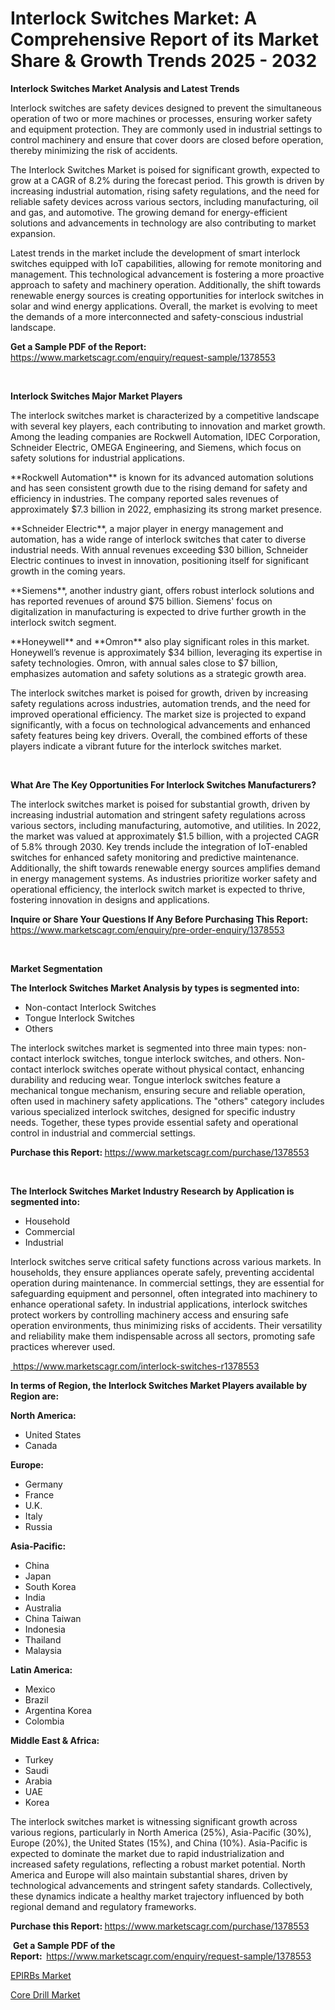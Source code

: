 <p><h1>Interlock Switches Market: A Comprehensive Report of its Market Share & Growth Trends 2025 - 2032</h1></p><p><strong>Interlock Switches Market Analysis and Latest Trends</strong></p>
<p><p>Interlock switches are safety devices designed to prevent the simultaneous operation of two or more machines or processes, ensuring worker safety and equipment protection. They are commonly used in industrial settings to control machinery and ensure that cover doors are closed before operation, thereby minimizing the risk of accidents.</p><p>The Interlock Switches Market is poised for significant growth, expected to grow at a CAGR of 8.2% during the forecast period. This growth is driven by increasing industrial automation, rising safety regulations, and the need for reliable safety devices across various sectors, including manufacturing, oil and gas, and automotive. The growing demand for energy-efficient solutions and advancements in technology are also contributing to market expansion.</p><p>Latest trends in the market include the development of smart interlock switches equipped with IoT capabilities, allowing for remote monitoring and management. This technological advancement is fostering a more proactive approach to safety and machinery operation. Additionally, the shift towards renewable energy sources is creating opportunities for interlock switches in solar and wind energy applications. Overall, the market is evolving to meet the demands of a more interconnected and safety-conscious industrial landscape.</p></p>
<p><strong>Get a Sample PDF of the Report:&nbsp;</strong> <a href="https://www.marketscagr.com/enquiry/request-sample/1378553?utm_campaign=1869&utm_medium=2&utm_source=Github&utm_content=ia&utm_term=08042025&utm_id=interlock-switches">https://www.marketscagr.com/enquiry/request-sample/1378553</a></p>
<p>&nbsp;</p>
<p><strong>Interlock Switches Major Market Players</strong></p>
<p><p>The interlock switches market is characterized by a competitive landscape with several key players, each contributing to innovation and market growth. Among the leading companies are Rockwell Automation, IDEC Corporation, Schneider Electric, OMEGA Engineering, and Siemens, which focus on safety solutions for industrial applications.</p><p>**Rockwell Automation** is known for its advanced automation solutions and has seen consistent growth due to the rising demand for safety and efficiency in industries. The company reported sales revenues of approximately $7.3 billion in 2022, emphasizing its strong market presence.</p><p>**Schneider Electric**, a major player in energy management and automation, has a wide range of interlock switches that cater to diverse industrial needs. With annual revenues exceeding $30 billion, Schneider Electric continues to invest in innovation, positioning itself for significant growth in the coming years.</p><p>**Siemens**, another industry giant, offers robust interlock solutions and has reported revenues of around $75 billion. Siemens' focus on digitalization in manufacturing is expected to drive further growth in the interlock switch segment.</p><p>**Honeywell** and **Omron** also play significant roles in this market. Honeywell’s revenue is approximately $34 billion, leveraging its expertise in safety technologies. Omron, with annual sales close to $7 billion, emphasizes automation and safety solutions as a strategic growth area.</p><p>The interlock switches market is poised for growth, driven by increasing safety regulations across industries, automation trends, and the need for improved operational efficiency. The market size is projected to expand significantly, with a focus on technological advancements and enhanced safety features being key drivers. Overall, the combined efforts of these players indicate a vibrant future for the interlock switches market.</p></p>
<p>&nbsp;</p>
<p><strong>What Are The Key Opportunities For Interlock Switches Manufacturers?</strong></p>
<p><p>The interlock switches market is poised for substantial growth, driven by increasing industrial automation and stringent safety regulations across various sectors, including manufacturing, automotive, and utilities. In 2022, the market was valued at approximately $1.5 billion, with a projected CAGR of 5.8% through 2030. Key trends include the integration of IoT-enabled switches for enhanced safety monitoring and predictive maintenance. Additionally, the shift towards renewable energy sources amplifies demand in energy management systems. As industries prioritize worker safety and operational efficiency, the interlock switch market is expected to thrive, fostering innovation in designs and applications.</p></p>
<p><strong>Inquire or Share Your Questions If Any Before Purchasing This Report:</strong> <a href="https://www.marketscagr.com/enquiry/pre-order-enquiry/1378553?utm_campaign=1869&utm_medium=2&utm_source=Github&utm_content=ia&utm_term=08042025&utm_id=interlock-switches">https://www.marketscagr.com/enquiry/pre-order-enquiry/1378553</a></p>
<p>&nbsp;</p>
<p><strong>Market Segmentation</strong></p>
<p><strong>The Interlock Switches Market Analysis by types is segmented into:</strong></p>
<p><ul><li>Non-contact Interlock Switches</li><li>Tongue Interlock Switches</li><li>Others</li></ul></p>
<p><p>The interlock switches market is segmented into three main types: non-contact interlock switches, tongue interlock switches, and others. Non-contact interlock switches operate without physical contact, enhancing durability and reducing wear. Tongue interlock switches feature a mechanical tongue mechanism, ensuring secure and reliable operation, often used in machinery safety applications. The "others" category includes various specialized interlock switches, designed for specific industry needs. Together, these types provide essential safety and operational control in industrial and commercial settings.</p></p>
<p><strong>Purchase this Report:&nbsp;</strong><a href="https://www.marketscagr.com/purchase/1378553?utm_campaign=1869&utm_medium=2&utm_source=Github&utm_content=ia&utm_term=08042025&utm_id=interlock-switches">https://www.marketscagr.com/purchase/1378553</a></p>
<p>&nbsp;</p>
<p><strong>The Interlock Switches Market Industry Research by Application is segmented into:</strong></p>
<p><ul><li>Household</li><li>Commercial</li><li>Industrial</li></ul></p>
<p><p>Interlock switches serve critical safety functions across various markets. In households, they ensure appliances operate safely, preventing accidental operation during maintenance. In commercial settings, they are essential for safeguarding equipment and personnel, often integrated into machinery to enhance operational safety. In industrial applications, interlock switches protect workers by controlling machinery access and ensuring safe operation environments, thus minimizing risks of accidents. Their versatility and reliability make them indispensable across all sectors, promoting safe practices wherever used.</p></p>
<p><a href="https://www.marketscagr.com/interlock-switches-r1378553?utm_campaign=1869&utm_medium=2&utm_source=Github&utm_content=ia&utm_term=08042025&utm_id=interlock-switches">&nbsp;https://www.marketscagr.com/interlock-switches-r1378553</a></p>
<p><strong>In terms of Region, the Interlock Switches Market Players available by Region are:</strong></p>
<p>
    <p> <strong> North America: </strong>
        <ul>
            <li>United States</li>
            <li>Canada</li>
        </ul>
        </p> 
    <p> <strong> Europe: </strong>
        <ul>
            <li>Germany</li>
            <li>France</li>
            <li>U.K.</li>
            <li>Italy</li>
            <li>Russia</li>
        </ul>
        </p> 
    <p> <strong> Asia-Pacific: </strong>
        <ul>
            <li>China</li>
            <li>Japan</li>
            <li>South Korea</li>
            <li>India</li>
            <li>Australia</li>
            <li>China Taiwan</li>
            <li>Indonesia</li>
            <li>Thailand</li>
            <li>Malaysia</li>
        </ul>
        </p> 
    <p> <strong> Latin America: </strong>
        <ul>
            <li>Mexico</li>
            <li>Brazil</li>
            <li>Argentina Korea</li>
            <li>Colombia</li>
        </ul>
        </p> 
    <p> <strong> Middle East & Africa: </strong>
        <ul>
            <li>Turkey</li>
            <li>Saudi</li>
            <li>Arabia</li>
            <li>UAE</li>
            <li>Korea</li>
        </ul>
    </p>
    </p>
<p><p>The interlock switches market is witnessing significant growth across various regions, particularly in North America (25%), Asia-Pacific (30%), Europe (20%), the United States (15%), and China (10%). Asia-Pacific is expected to dominate the market due to rapid industrialization and increased safety regulations, reflecting a robust market potential. North America and Europe will also maintain substantial shares, driven by technological advancements and stringent safety standards. Collectively, these dynamics indicate a healthy market trajectory influenced by both regional demand and regulatory frameworks.</p></p>
<p><strong>Purchase this Report: </strong><a href="https://www.marketscagr.com/purchase/1378553?utm_campaign=1869&utm_medium=2&utm_source=Github&utm_content=ia&utm_term=08042025&utm_id=interlock-switches">https://www.marketscagr.com/purchase/1378553</a></p>
<p>&nbsp;<strong>Get a Sample PDF of the Report:&nbsp;&nbsp;</strong><a href="https://www.marketscagr.com/enquiry/request-sample/1378553?utm_campaign=1869&utm_medium=2&utm_source=Github&utm_content=ia&utm_term=08042025&utm_id=interlock-switches">https://www.marketscagr.com/enquiry/request-sample/1378553</a></p>
<p><strong></strong></p>
<p><p><a href="https://github.com/CliffMedina6/Market-Research-Report-List-7/blob/main/epirbs-market.md?utm_campaign=1869&utm_medium=2&utm_source=Github&utm_content=ia&utm_term=08042025&utm_id=interlock-switches">EPIRBs Market</a></p><p><a href="https://github.com/ekerswenzlb0/Market-Research-Report-List-1/blob/main/core-drill-market.md?utm_campaign=1869&utm_medium=2&utm_source=Github&utm_content=ia&utm_term=08042025&utm_id=interlock-switches">Core Drill Market</a></p></p>